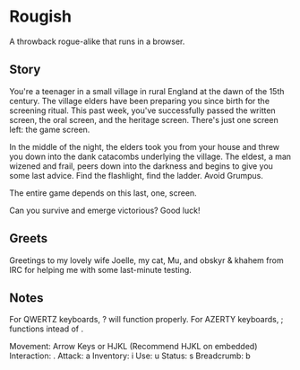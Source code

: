 Rougish 
======= 
A throwback rogue-alike that runs in a browser. 

Story 
----- 
You're a teenager in a small village in rural England at the dawn of the 15th century. The village elders have been preparing you since birth for the screening ritual. This past week, you've successfully passed the written screen, the oral screen, and the heritage screen. There's just one screen left: the game screen. 

In the middle of the night, the elders took you from your house and threw you down into the dank catacombs underlying the village. The eldest, a man wizened and frail, peers down into the darkness and begins to give you some last advice. Find the flashlight, find the ladder. Avoid Grumpus. 

The entire game depends on this last, one, screen. 

Can you survive and emerge victorious? Good luck! 

Greets 
------ 

Greetings to my lovely wife Joelle, my cat, Mu, and obskyr & khahem from IRC for helping me with some last-minute testing. 


Notes 
----- 

For QWERTZ keyboards, ? will function properly. 
For AZERTY keyboards, ; functions intead of . 

Movement: Arrow Keys or HJKL (Recommend HJKL on embedded) 
Interaction: . 
Attack: a 
Inventory: i 
Use: u 
Status: s 
Breadcrumb: b 
